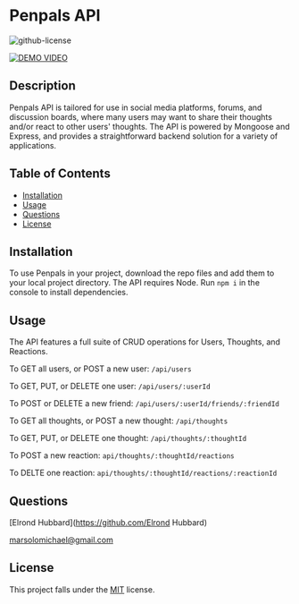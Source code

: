 # Penpals API
  ![github-license](https://img.shields.io/badge/License-MIT-blue.svg)

  [![DEMO VIDEO](https://img.youtube.com/vi/lgzUXRSjTq4/0.jpg)](https://www.youtube.com/watch?v=lgzUXRSjTq4)

  ## Description
  Penpals API is tailored for use in social media platforms, forums, and discussion boards, where many users may want to share their thoughts and/or react to other users' thoughts. The API is powered by Mongoose and Express, and provides a straightforward backend solution for a variety of applications.

  ## Table of Contents
  * [Installation](#installation)
  * [Usage](#usage)
  * [Questions](#questions)
  * [License](#license)
  
  ## Installation
  To use Penpals in your project, download the repo files and add them to your local project directory. The API requires Node. Run ```npm i``` in the console to install dependencies.

  ## Usage
  The API features a full suite of CRUD operations for Users, Thoughts, and Reactions.  

  To GET all users, or POST a new user:
  ```/api/users```

  To GET, PUT, or DELETE one user: ```/api/users/:userId```

  To POST or DELETE a new friend: ```/api/users/:userId/friends/:friendId```

  To GET all thoughts, or POST a new thought: ```/api/thoughts```

  To GET, PUT, or DELETE one thought: ```/api/thoughts/:thoughtId```

  To POST a new reaction: ```api/thoughts/:thoughtId/reactions```

  To DELTE one reaction: ```api/thoughts/:thoughtId/reactions/:reactionId```


  ## Questions
  [Elrond Hubbard](https://github.com/Elrond Hubbard)

  marsolomichael@gmail.com

  ## License
  This project falls under the [MIT](https://choosealicense.com/licenses/mit/) license.
